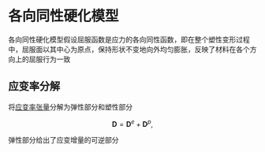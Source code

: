# 各向同性硬化模型

<span class="gray-text">
各向同性硬化模型假设屈服函数是应力的各向同性函数，即在整个塑性变形过程中，屈服面以其中心为原点，保持形状不变地向外均匀膨胀，反映了材料在各个方向上的屈服行为一致
</span>

## 应变率分解

将[应变率张量](../../Tensor/chap3/sec1-velocity-gradient.md)分解为弹性部分和塑性部分

$$
\mathbf{D} = \mathbf{D}^{e} + \mathbf{D}^{p},
$$

弹性部分给出了应变增量的可逆部分
